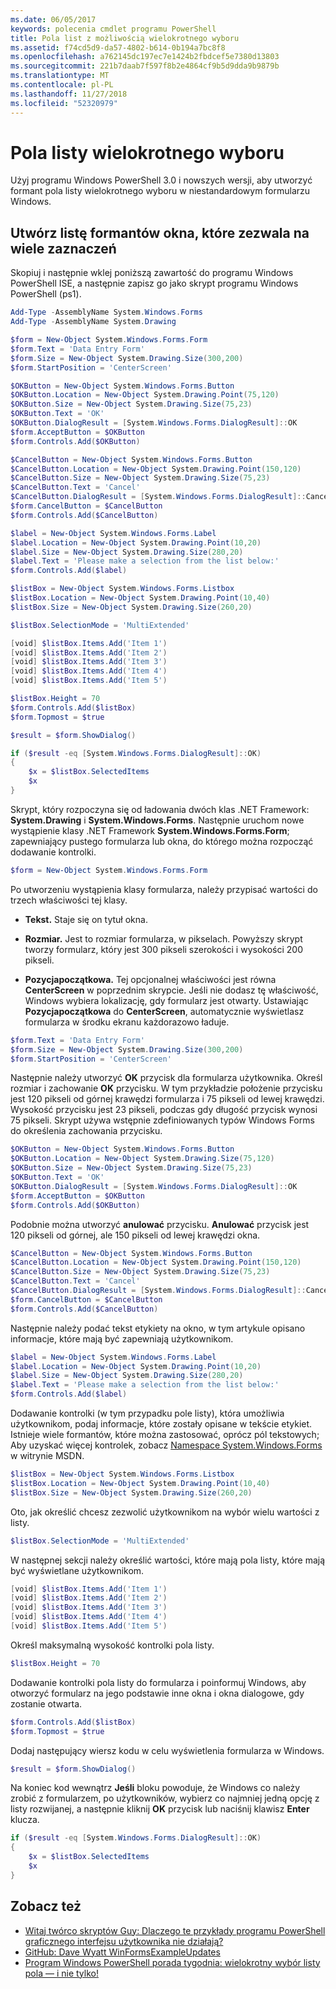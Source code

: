 ```yaml
---
ms.date: 06/05/2017
keywords: polecenia cmdlet programu PowerShell
title: Pola list z możliwością wielokrotnego wyboru
ms.assetid: f74cd5d9-da57-4802-b614-0b194a7bc8f8
ms.openlocfilehash: a762145dc197ec7e1424b2fbdcef5e7380d13803
ms.sourcegitcommit: 221b7daab7f597f8b2e4864cf9b5d9dda9b9879b
ms.translationtype: MT
ms.contentlocale: pl-PL
ms.lasthandoff: 11/27/2018
ms.locfileid: "52320979"
---
```

# <a name="multiple-selection-list-boxes"></a>Pola listy wielokrotnego wyboru

Użyj programu Windows PowerShell 3.0 i nowszych wersji, aby utworzyć formant pola listy wielokrotnego wyboru w niestandardowym formularzu Windows.

## <a name="create-list-box-controls-that-allow-multiple-selections"></a>Utwórz listę formantów okna, które zezwala na wiele zaznaczeń

Skopiuj i następnie wklej poniższą zawartość do programu Windows PowerShell ISE, a następnie zapisz go jako skrypt programu Windows PowerShell (ps1).

```powershell
Add-Type -AssemblyName System.Windows.Forms
Add-Type -AssemblyName System.Drawing

$form = New-Object System.Windows.Forms.Form
$form.Text = 'Data Entry Form'
$form.Size = New-Object System.Drawing.Size(300,200)
$form.StartPosition = 'CenterScreen'

$OKButton = New-Object System.Windows.Forms.Button
$OKButton.Location = New-Object System.Drawing.Point(75,120)
$OKButton.Size = New-Object System.Drawing.Size(75,23)
$OKButton.Text = 'OK'
$OKButton.DialogResult = [System.Windows.Forms.DialogResult]::OK
$form.AcceptButton = $OKButton
$form.Controls.Add($OKButton)

$CancelButton = New-Object System.Windows.Forms.Button
$CancelButton.Location = New-Object System.Drawing.Point(150,120)
$CancelButton.Size = New-Object System.Drawing.Size(75,23)
$CancelButton.Text = 'Cancel'
$CancelButton.DialogResult = [System.Windows.Forms.DialogResult]::Cancel
$form.CancelButton = $CancelButton
$form.Controls.Add($CancelButton)

$label = New-Object System.Windows.Forms.Label
$label.Location = New-Object System.Drawing.Point(10,20)
$label.Size = New-Object System.Drawing.Size(280,20)
$label.Text = 'Please make a selection from the list below:'
$form.Controls.Add($label)

$listBox = New-Object System.Windows.Forms.Listbox
$listBox.Location = New-Object System.Drawing.Point(10,40)
$listBox.Size = New-Object System.Drawing.Size(260,20)

$listBox.SelectionMode = 'MultiExtended'

[void] $listBox.Items.Add('Item 1')
[void] $listBox.Items.Add('Item 2')
[void] $listBox.Items.Add('Item 3')
[void] $listBox.Items.Add('Item 4')
[void] $listBox.Items.Add('Item 5')

$listBox.Height = 70
$form.Controls.Add($listBox)
$form.Topmost = $true

$result = $form.ShowDialog()

if ($result -eq [System.Windows.Forms.DialogResult]::OK)
{
    $x = $listBox.SelectedItems
    $x
}
```

Skrypt, który rozpoczyna się od ładowania dwóch klas .NET Framework: **System.Drawing** i **System.Windows.Forms**. Następnie uruchom nowe wystąpienie klasy .NET Framework **System.Windows.Forms.Form**; zapewniający pustego formularza lub okna, do którego można rozpocząć dodawanie kontrolki.

```powershell
$form = New-Object System.Windows.Forms.Form
```

Po utworzeniu wystąpienia klasy formularza, należy przypisać wartości do trzech właściwości tej klasy.

- **Tekst.** Staje się on tytuł okna.

- **Rozmiar.** Jest to rozmiar formularza, w pikselach. Powyższy skrypt tworzy formularz, który jest 300 pikseli szerokości i wysokości 200 pikseli.

- **Pozycjapoczątkowa.** Tej opcjonalnej właściwości jest równa **CenterScreen** w poprzednim skrypcie. Jeśli nie dodasz tę właściwość, Windows wybiera lokalizację, gdy formularz jest otwarty. Ustawiając **Pozycjapoczątkowa** do **CenterScreen**, automatycznie wyświetlasz formularza w środku ekranu każdorazowo ładuje.

```powershell
$form.Text = 'Data Entry Form'
$form.Size = New-Object System.Drawing.Size(300,200)
$form.StartPosition = 'CenterScreen'
```

Następnie należy utworzyć **OK** przycisk dla formularza użytkownika. Określ rozmiar i zachowanie **OK** przycisku. W tym przykładzie położenie przycisku jest 120 pikseli od górnej krawędzi formularza i 75 pikseli od lewej krawędzi. Wysokość przycisku jest 23 pikseli, podczas gdy długość przycisk wynosi 75 pikseli. Skrypt używa wstępnie zdefiniowanych typów Windows Forms do określenia zachowania przycisku.

```powershell
$OKButton = New-Object System.Windows.Forms.Button
$OKButton.Location = New-Object System.Drawing.Size(75,120)
$OKButton.Size = New-Object System.Drawing.Size(75,23)
$OKButton.Text = 'OK'
$OKButton.DialogResult = [System.Windows.Forms.DialogResult]::OK
$form.AcceptButton = $OKButton
$form.Controls.Add($OKButton)
```

Podobnie można utworzyć **anulować** przycisku. **Anulować** przycisk jest 120 pikseli od górnej, ale 150 pikseli od lewej krawędzi okna.

```powershell
$CancelButton = New-Object System.Windows.Forms.Button
$CancelButton.Location = New-Object System.Drawing.Point(150,120)
$CancelButton.Size = New-Object System.Drawing.Size(75,23)
$CancelButton.Text = 'Cancel'
$CancelButton.DialogResult = [System.Windows.Forms.DialogResult]::Cancel
$form.CancelButton = $CancelButton
$form.Controls.Add($CancelButton)
```

Następnie należy podać tekst etykiety na okno, w tym artykule opisano informacje, które mają być zapewniają użytkownikom.

```powershell
$label = New-Object System.Windows.Forms.Label
$label.Location = New-Object System.Drawing.Point(10,20)
$label.Size = New-Object System.Drawing.Size(280,20)
$label.Text = 'Please make a selection from the list below:'
$form.Controls.Add($label)
```

Dodawanie kontrolki (w tym przypadku pole listy), która umożliwia użytkownikom, podaj informacje, które zostały opisane w tekście etykiet. Istnieje wiele formantów, które można zastosować, oprócz pól tekstowych; Aby uzyskać więcej kontrolek, zobacz [Namespace System.Windows.Forms](https://msdn.microsoft.com/library/k50ex0x9(v=vs.110).aspx) w witrynie MSDN.

```powershell
$listBox = New-Object System.Windows.Forms.Listbox
$listBox.Location = New-Object System.Drawing.Point(10,40)
$listBox.Size = New-Object System.Drawing.Size(260,20)
```

Oto, jak określić chcesz zezwolić użytkownikom na wybór wielu wartości z listy.

```powershell
$listBox.SelectionMode = 'MultiExtended'
```

W następnej sekcji należy określić wartości, które mają pola listy, które mają być wyświetlane użytkownikom.

```powershell
[void] $listBox.Items.Add('Item 1')
[void] $listBox.Items.Add('Item 2')
[void] $listBox.Items.Add('Item 3')
[void] $listBox.Items.Add('Item 4')
[void] $listBox.Items.Add('Item 5')
```

Określ maksymalną wysokość kontrolki pola listy.

```powershell
$listBox.Height = 70
```

Dodawanie kontrolki pola listy do formularza i poinformuj Windows, aby otworzyć formularz na jego podstawie inne okna i okna dialogowe, gdy zostanie otwarta.

```powershell
$form.Controls.Add($listBox)
$form.Topmost = $true
```

Dodaj następujący wiersz kodu w celu wyświetlenia formularza w Windows.

```powershell
$result = $form.ShowDialog()
```

Na koniec kod wewnątrz **Jeśli** bloku powoduje, że Windows co należy zrobić z formularzem, po użytkowników, wybierz co najmniej jedną opcję z listy rozwijanej, a następnie kliknij **OK** przycisk lub naciśnij klawisz **Enter**  klucza.

```powershell
if ($result -eq [System.Windows.Forms.DialogResult]::OK)
{
    $x = $listBox.SelectedItems
    $x
}
```

## <a name="see-also"></a>Zobacz też

- [Witaj twórco skryptów Guy: Dlaczego te przykłady programu PowerShell graficznego interfejsu użytkownika nie działają?](https://go.microsoft.com/fwlink/?LinkId=506644)
- [GitHub: Dave Wyatt WinFormsExampleUpdates](https://github.com/dlwyatt/WinFormsExampleUpdates)
- [Program Windows PowerShell porada tygodnia: wielokrotny wybór listy pola — i nie tylko!](https://technet.microsoft.com/library/ff730950.aspx)